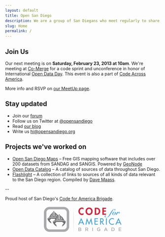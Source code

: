 ```yaml
---
layout: default
title: Open San Diego
description: We are a group of San Diegans who meet regularly to share knowledge and collaborate on projects to make our city a better place to live.
slug: Home
permalink: /
---
```


## Join Us

Our next meeting is on **Saturday, February 23, 2013 at 10am**. We're meeting at [Co-Merge](http://www.co-merge.com) for a code sprint and unconference in honor of International [Open Data Day](http://opendataday.org). This event is also a part of [Code Across America](http://brigade.codeforamerica.org/pages/codeacross).

More info and RSVP on [our MeetUp page](http://www.meetup.com/cfabrigade/San-Diego-CA/878642/).

## Stay updated

* Join our [forum](http://forum.opensandiego.org)
* Follow us on Twitter at [@opensandiego](http://twitter.com/opensandiego)
* Read [our blog](http://blog.opensandiego.org)
* Write us hi@opensandiego.org

## Projects we've worked on

* [Open San Diego Maps](http://maps.opensandiego.org) – Free GIS mapping software that includes over 200 datasets from SANDAG and SANGIS. Powered by [GeoNode](http://geonode.org)
* [Open Data Catalog](http://catalog.opensandiego.org) – A catalog of sources of data throughout San Diego. 
* [Flashlight](http://flashlight.opensandiego.org) – A collection of links to sources of all kinds of data relevant to the San Diego region. Compiled by [Dave Maass](https://twitter.com/DaveMaass).

--

Proud host of San Diego's [Code for America Brigade](http://brigade.codeforamerica.org).

[![Code for America Brigade Logo](/img/CfA_Brigade_logo.png)](http://brigade.codeforamerica.org)